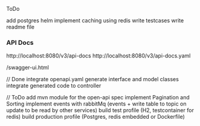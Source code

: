 ToDo

add postgres helm
implement caching using redis
write testcases
write readme file

### API Docs
http://localhost:8080/v3/api-docs
http://localhost:8080/v3/api-docs.yaml

/swagger-ui.html

// Done
integrate openapi.yaml
generate interface and model classes 
integrate generated code to controller

// ToDo
add mvn module for the open-api spec
implement Pagination and Sorting
implement events with rabbitMq (events + write table to topic on update to be read by other services)
build test profile (H2, testcontainer for redis)
build production profile (Postgres, redis embedded or Dockerfile)

